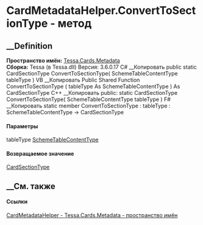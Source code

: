 # CardMetadataHelper.ConvertToSectionType - метод
##  __Definition
 **Пространство имён:** [Tessa.Cards.Metadata](N_Tessa_Cards_Metadata.htm)  
 **Сборка:** Tessa (в Tessa.dll) Версия: 3.6.0.17
C# __Копировать
     public static CardSectionType ConvertToSectionType(
    	SchemeTableContentType tableType
    )
VB __Копировать
     Public Shared Function ConvertToSectionType ( 
    	tableType As SchemeTableContentType
    ) As CardSectionType
C++ __Копировать
     public:
    static CardSectionType ConvertToSectionType(
    	SchemeTableContentType tableType
    )
F# __Копировать
     static member ConvertToSectionType : 
            tableType : SchemeTableContentType -> CardSectionType 
#### Параметры
tableType [SchemeTableContentType](T_Tessa_Scheme_SchemeTableContentType.htm)
#### Возвращаемое значение
[CardSectionType](T_Tessa_Cards_CardSectionType.htm)
##  __См. также
#### Ссылки
[CardMetadataHelper - ](T_Tessa_Cards_Metadata_CardMetadataHelper.htm)
[Tessa.Cards.Metadata - пространство имён](N_Tessa_Cards_Metadata.htm)

